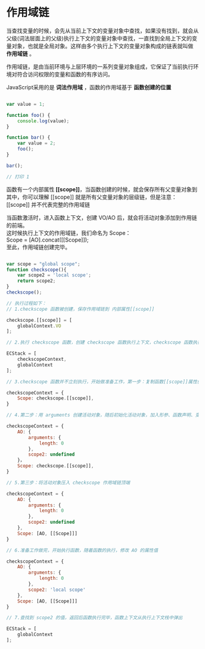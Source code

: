 # 作用域链

当查找变量的时候，会先从当前上下文的变量对象中查找，如果没有找到，就会从父级(词法层面上的父级)执行上下文的变量对象中查找，一直找到全局上下文的变量对象，也就是全局对象。这样由多个执行上下文的变量对象构成的链表就叫做 <b>作用域链</b> 。

作用域链，是由当前环境与上层环境的一系列变量对象组成，它保证了当前执行环境对符合访问权限的变量和函数的有序访问。

JavaScript采用的是 <b>词法作用域</b> ，函数的作用域基于 <b>函数创建的位置</b>

```javascript

var value = 1;

function foo() {
    console.log(value);
}

function bar() {
    var value = 2;
    foo();
}

bar();

// 打印 1

```

函数有一个内部属性<b> [[scope]]</b>，当函数创建的时候，就会保存所有父变量对象到其中，你可以理解 [[scope]] 就是所有父变量对象的层级链，但是注意：[[scope]] 并不代表完整的作用域链

当函数激活时，进入函数上下文，创建 VO/AO 后，就会将活动对象添加到作用链的前端。  
这时候执行上下文的作用域链，我们命名为 Scope：  
Scope = [AO].concat([[Scope]]);  
至此，作用域链创建完毕。

```javascript

var scope = "global scope";
function checkscope(){
    var scope2 = 'local scope';
    return scope2;
}
checkscope();

// 执行过程如下：
// 1.checkscope 函数被创建，保存作用域链到 内部属性[[scope]]

checkscope.[[scope]] = [
    globalContext.VO
];

// 2.执行 checkscope 函数，创建 checkscope 函数执行上下文，checkscope 函数执行上下文被压入执行上下文栈

ECStack = [
    checkscopeContext,
    globalContext
];

// 3.checkscope 函数并不立刻执行，开始做准备工作，第一步：复制函数[[scope]]属性创建作用域链

checkscopeContext = {
    Scope: checkscope.[[scope]],
}

// 4.第二步：用 arguments 创建活动对象，随后初始化活动对象，加入形参、函数声明、变量声明

checkscopeContext = {
    AO: {
        arguments: {
            length: 0
        },
        scope2: undefined
    }，
    Scope: checkscope.[[scope]],
}

// 5.第三步：将活动对象压入 checkscope 作用域链顶端

checkscopeContext = {
    AO: {
        arguments: {
            length: 0
        },
        scope2: undefined
    },
    Scope: [AO, [[Scope]]]
}

// 6.准备工作做完，开始执行函数，随着函数的执行，修改 AO 的属性值

checkscopeContext = {
    AO: {
        arguments: {
            length: 0
        },
        scope2: 'local scope'
    },
    Scope: [AO, [[Scope]]]
}

// 7.查找到 scope2 的值，返回后函数执行完毕，函数上下文从执行上下文栈中弹出

ECStack = [
    globalContext
];

```